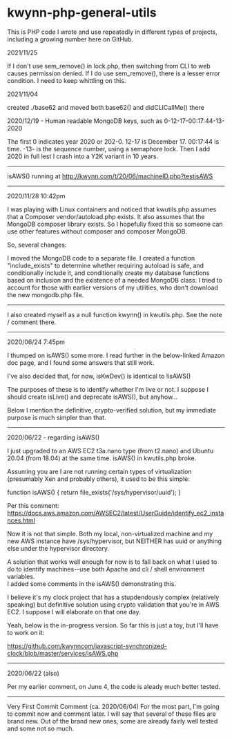# kwynn-php-general-utils
This is PHP code I wrote and use repeatedly in different types of projects, including a growing number here on GitHub.

2021/11/25

If I don't use sem_remove() in lock.php, then switching from CLI to web causes permission denied.  If I do use sem_remove(), there is a lesser error condition.
I need to keep whittling on this.

2021/11/04

created ./base62 and moved both base62() and didCLICallMe() there

2020/12/19 - Human readable MongoDB keys, such as 0-12-17-00:17:44-13-2020

The first 0 indicates year 2020 or 202-0.  12-17 is December 17.  00:17:44 is time.  -13- is the sequence number, using a semaphore lock.  Then 
I add 2020 in full lest I crash into a Y2K variant in 10 years.


******

isAWS() running at http://kwynn.com/t/20/06/machineID.php?testisAWS

*****
2020/11/28 10:42pm

I was playing with Linux containers and noticed that kwutils.php assumes that a Composer vendor/autoload.php exists.  It also assumes that the 
MongoDB composer library exists.  So I hopefully fixed this so someone can use other features without composer and composer MongoDB.

So, several changes:

I moved the MongoDB code to a separate file.
I created a function "include_exists" to determine whether requiring autoload is safe, and conditionally include it, and conditionally create my 
database functions based on inclusion and the existence of a needed MongoDB class.
I tried to account for those with earlier versions of my utilities, who don't download the new mongodb.php file.
****
I also created myself as a null function kwynn() in kwutils.php.  See the note / comment there.


*********************
2020/06/24 7:45pm 

I thumped on isAWS() some more.  I read further in the below-linked Amazon doc page, and I found some answers that still work.

I've also decided that, for now, isKwDev() is identical to !isAWS()

The purposes of these is to identify whether I'm live or not.  I suppose I should create isLive() and deprecate isAWS(), but anyhow...

Below I mention the definitive, crypto-verified solution, but my immediate purpose is much simpler than that.

*****
2020/06/22 - regarding isAWS()

I just upgraded to an AWS EC2 t3a.nano type (from t2.nano) and Ubuntu 20.04 (from 18.04) at the same time.  isAWS() in kwutils.php broke.  

Assuming you are I are not running certain types of virtualization (presumably Xen and probably others), it used to be this simple:

function isAWS() { return file_exists('/sys/hypervisor/uuid'); }

Per this comment: https://docs.aws.amazon.com/AWSEC2/latest/UserGuide/identify_ec2_instances.html

Now it is not that simple.  Both my local, non-virtualized machine and my new AWS instance have /sys/hypervisor, but NEITHER has uuid or anything else under 
the hypervisor directory.  

A solution that works well enough for now is to fall back on what I used to do to identify machines--use both Apache and cli / shell environment variables.  
I added some comments in the isAWS() demonstrating this.

I believe it's my clock project that has a stupdendously complex (relatively speaking) but definitive solution using crypto validation that you're in AWS EC2.  I 
suppose I will elaborate on that one day.

Yeah, below is the in-progress version.  So far this is just a toy, but I'll have to work on it:

https://github.com/kwynncom/javascript-synchronized-clock/blob/master/services/isAWS.php

***
2020/06/22 (also)

Per my earlier comment, on June 4, the code is aleady much better tested.

*******
Very First Commit Comment (ca. 2020/06/04)
For the most part, I'm going to commit now and comment later.  I will say that several of these files are brand new.  Out of the brand new ones, some are already 
fairly well tested and some not so much.
